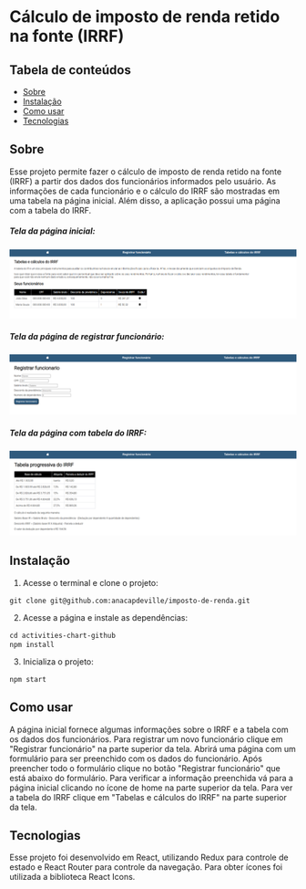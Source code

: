 # Cálculo de imposto de renda retido na fonte (IRRF)


## Tabela de conteúdos
  * [Sobre](#Sobre)
  * [Instalação](#instalação)
  * [Como usar](#como-usar)
  * [Tecnologias](#tecnologias)

## Sobre
Esse projeto permite fazer o cálculo de imposto de renda retido na fonte (IRRF) a partir dos dados dos funcionários informados pelo usuário. As informações de cada funcionário e o cálculo do IRRF são mostradas em uma tabela na página inicial. Além disso, a aplicação possui uma página com a tabela do IRRF.

##### Tela da página inicial:
![pagina-inicial](https://github.com/anacapdeville/imposto-de-renda/blob/master/images/pagina-inicial.png?raw=true)
##### Tela da página de registrar funcionário:
![pagina-registrar](https://github.com/anacapdeville/imposto-de-renda/blob/master/images/registrar.png?raw=true)
##### Tela da página com tabela do IRRF:
![pagina-tabela](https://github.com/anacapdeville/imposto-de-renda/blob/master/images/tabela2.png?raw=true)

## Instalação
1. Acesse o terminal e clone o projeto:

```
git clone git@github.com:anacapdeville/imposto-de-renda.git
```

2. Acesse a página e instale as dependências:
```
cd activities-chart-github
npm install
```

3. Inicializa o projeto:
```
npm start
```

## Como usar
A página inicial fornece algumas informações sobre o IRRF e a tabela com os dados dos funcionários. Para registrar um novo funcionário clique em "Registrar funcionário" na parte superior da tela. Abrirá uma página com um formulário para ser preenchido com os dados do funcionário. Após preencher todo o formulário clique no botão "Registrar funcionário" que está abaixo do formulário. Para verificar a informação preenchida vá para a página inicial clicando no ícone de home na parte superior da tela. Para ver a tabela do IRRF clique em "Tabelas e cálculos do IRRF" na parte superior da tela.
## Tecnologias
Esse projeto foi desenvolvido em React, utilizando Redux para controle de estado e React Router para controle da navegação. Para obter ícones foi utilizada a biblioteca React Icons.
